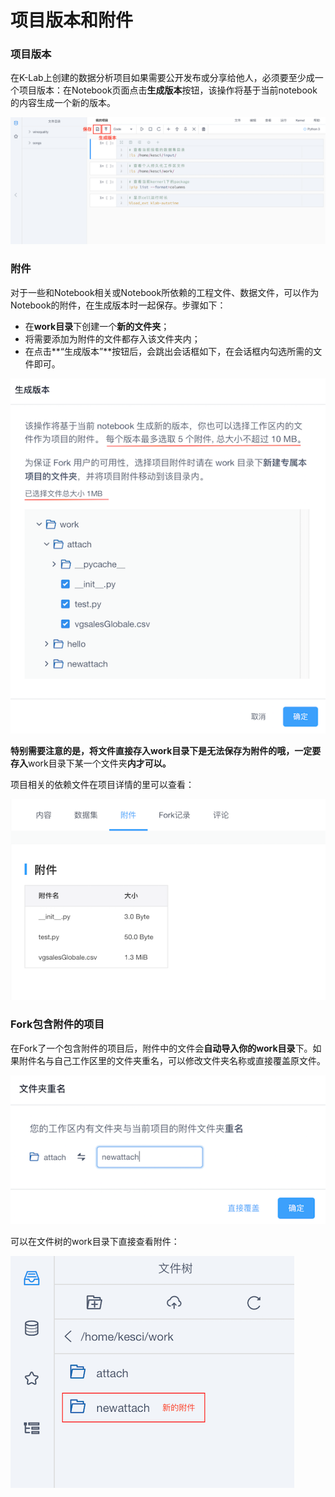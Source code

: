 # 项目版本和附件

### 项目版本
在K-Lab上创建的数据分析项目如果需要公开发布或分享给他人，必须要至少成一个项目版本：在Notebook页面点击**生成版本**按钮，该操作将基于当前notebook的内容生成一个新的版本。

![image description](/image/运行时-生成版本.png)

### 附件
对于一些和Notebook相关或Notebook所依赖的工程文件、数据文件，可以作为Notebook的附件，在生成版本时一起保存。步骤如下：

* 在**work目录**下创建一个**新的文件夹**；
* 将需要添加为附件的文件都存入该文件夹内；
* 在点击**“生成版本”**按钮后，会跳出会话框如下，在会话框内勾选所需的文件即可。

![image description](/image/new-version-with-att.png)

**特别需要注意的是，将文件直接存入work目录下是无法保存为附件的哦，一定要存入**work目录下某一个文件夹**内才可以。**

项目相关的依赖文件在项目详情的里可以查看：

![image description](/image/attachment.png)

### Fork包含附件的项目

在Fork了一个包含附件的项目后，附件中的文件会**自动导入你的work目录**下。如果附件名与自己工作区里的文件夹重名，可以修改文件夹名称或直接覆盖原文件。

![image description](/image/renamefile.png)

可以在文件树的work目录下直接查看附件：

![image description](/image/view-new-file.png)
